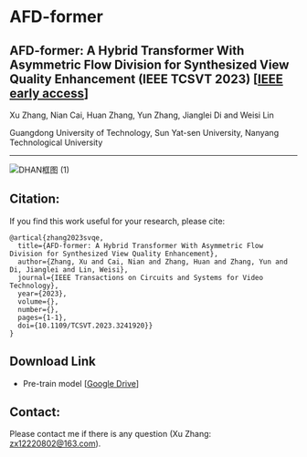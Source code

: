 # AFD-former
## AFD-former: A Hybrid Transformer With Asymmetric Flow Division for Synthesized View Quality Enhancement (IEEE TCSVT 2023) [[IEEE early access](https://ieeexplore.ieee.org/abstract/document/10036109)]
Xu Zhang, Nian Cai, Huan Zhang, Yun Zhang, Jianglei Di and Weisi Lin

Guangdong University of Technology, Sun Yat-sen University, Nanyang Technological University
***
![DHAN框图 (1)](https://user-images.githubusercontent.com/93698474/219914969-265f1ae7-37f5-4acf-815c-7a91f858e407.png)

## Citation:
If you find this work useful for your research, please cite:
```
@artical{zhang2023svqe,
  title={AFD-former: A Hybrid Transformer With Asymmetric Flow Division for Synthesized View Quality Enhancement},
  author={Zhang, Xu and Cai, Nian and Zhang, Huan and Zhang, Yun and Di, Jianglei and Lin, Weisi},
  journal={IEEE Transactions on Circuits and Systems for Video Technology},
  year={2023},
  volume={},
  number={},
  pages={1-1},
  doi={10.1109/TCSVT.2023.3241920}}
}
```
## Download Link
- Pre-train model [[Google Drive](https://drive.google.com/drive/folders/1MY0spqtkWaPDPK0Yjb2CmM1QczI1yh-Y)]
## Contact:
Please contact me if there is any question (Xu Zhang: zx12220802@163.com).
